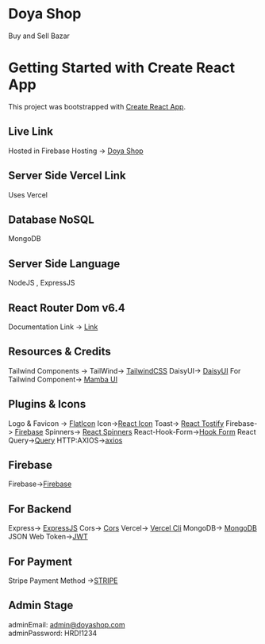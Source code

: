 # Doya Shop

Buy and Sell Bazar

# Getting Started with Create React App

This project was bootstrapped with [Create React App](https://github.com/facebook/create-react-app).

## Live Link

Hosted in Firebase Hosting -> [Doya Shop](https://doya-shop.web.app/)

## Server Side Vercel Link

Uses Vercel

## Database NoSQL

MongoDB

## Server Side Language

NodeJS , ExpressJS

## React Router Dom v6.4

Documentation Link -> [Link](https://reactrouter.com/en/main/start/overview)

## Resources & Credits

Tailwind Components ->
TailWind-> [TailwindCSS](https://tailwindcss.com/)
DaisyUI-> [DaisyUI](https://daisyui.com/)
For Tailwind Component-> [Mamba UI](https://www.mambaui.com/)

## Plugins & Icons

Logo & Favicon -> [FlatIcon](https://www.flaticon.com/)
Icon->[React Icon](https://react-icons.github.io/react-icons)
Toast-> [React Tostify](https://www.npmjs.com/package/react-toastify)
Firebase-> [Firebase](https://www.npmjs.com/package/firebase)
Spinners-> [React Spinners](https://www.npmjs.com/package/react-spinners)
React-Hook-Form->[Hook Form](https://react-hook-form.com/get-started)
React Query->[Query](https://tanstack.com/query/v4/?from=reactQueryV3&original=https://react-query-v3.tanstack.com/)
HTTP:AXIOS->[axios](https://axios-http.com/docs/intro)

## Firebase

Firebase->[Firebase](https://console.firebase.google.com/)

## For Backend

Express-> [ExpressJS](https://expressjs.com/)
Cors-> [Cors](https://www.npmjs.com/package/cors)
Vercel-> [Vercel Cli](https://vercel.com/docs/cli)
MongoDB-> [MongoDB](https://cloud.mongodb.com/)
JSON Web Token->[JWT](https://jwt.io/)

## For Payment

Stripe Payment Method ->[STRIPE](https://stripe.com/)

## Admin Stage

adminEmail: admin@doyashop.com
<br/>
adminPassword: HRD!1234

